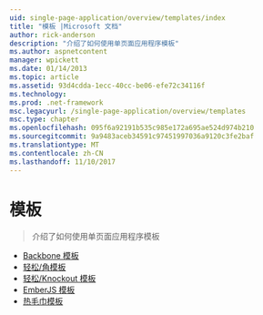```yaml
---
uid: single-page-application/overview/templates/index
title: "模板 |Microsoft 文档"
author: rick-anderson
description: "介绍了如何使用单页面应用程序模板"
ms.author: aspnetcontent
manager: wpickett
ms.date: 01/14/2013
ms.topic: article
ms.assetid: 93d4cdda-1ecc-40cc-be06-efe72c34116f
ms.technology: 
ms.prod: .net-framework
msc.legacyurl: /single-page-application/overview/templates
msc.type: chapter
ms.openlocfilehash: 095f6a92191b535c985e172a695ae524d974b210
ms.sourcegitcommit: 9a9483aceb34591c97451997036a9120c3fe2baf
ms.translationtype: MT
ms.contentlocale: zh-CN
ms.lasthandoff: 11/10/2017
---
```

<a name="templates"></a>模板
====================
> 介绍了如何使用单页面应用程序模板


- [Backbone 模板](backbonejs-template.md)
- [轻松/角模板](breezeangular-template.md)
- [轻松/Knockout 模板](breezeknockout-template.md)
- [EmberJS 模板](emberjs-template.md)
- [热毛巾模板](hottowel-template.md)
